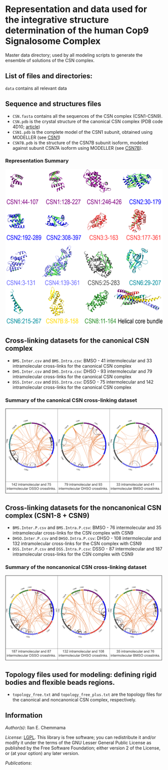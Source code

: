 # Representation and data used for the integrative structure determination of the human Cop9 Signalosome Complex

Master data directory; used by all modeling scripts to generate the ensemble of solutions of the CSN complex.

## List of files and directories:

`data` contains all relevant data
## Sequence and structures files
- `CSN.fasta` contains all the sequences of the CSN complex (CSN1-CSN9).
- `CSN.pdb` is the crystal structure of the canonical CSN complex (PDB code 4D10; [article](10.1038/nature13566))
- `CSN1.pdb` is the complete model of the CSN1 subunit, obtained using MODELLER (see [CSN1](./CSN1))
- `CSN7B.pdb` is the structure of the CSN7B subunit isoform, modeled against subunit CSN7A isoform using MODELLER (see [CSN7B](./CSN7B)).

### Representation Summary
![](./CSN.Representation.T.png)


## Cross-linking datasets for the canonical CSN complex
- `BMS.Inter.csv` and `BMS.Intra.csv`: BMSO - 41 intermolecular and 33 intramolecular cross-links for the canonical CSN complex
- `DHS.Inter.csv` and `DHS.Intra.csv`: DHSO - 93 intermolecular and 79 intramolecular cross-links for the canonical CSN complex
- `DSS.Inter.csv` and `DSS.Intra.csv`: DSSO - 75 intermolecular and 142 intramolecular cross-links for the canonical CSN complex

### Summary of the canonical CSN cross-linking dataset
![](./CSN.XL.T.png)

## Cross-linking datasets for the noncanonical CSN complex (CSN1-8 + CSN9)
- `BMS.Inter.P.csv` and `BMS.Intra.P.csv`: BMSO - 76 intermolecular and 35 intramolecular cross-links for the CSN complex with CSN9
- `DHSO.Inter.P.csv` and `DHSO.Intra.P.csv`: DHSO - 108 intermolecular and 132 intramolecular cross-links for the CSN complex with CSN9
- `DSS.Inter.P.csv` and `DSS.Intra.P.csv`: DSSO - 87 intermolecular and 187 intramolecular cross-links for the CSN complex with CSN9

### Summary of the noncanonical CSN cross-linking dataset
![](./CSNn.XL.T.png)

## Topology files used for modeling: defining rigid bodies and flexible beads regions.
- `topology_free.txt` and `topology_free_plus.txt` are the topology files for the canonical and noncanonical CSN complex, respectively.


## Information

_Author(s)_: Ilan E. Chemmama

_License_: [LGPL](http://www.gnu.org/licenses/old-licenses/lgpl-2.1.html).
This library is free software; you can redistribute it and/or
modify it under the terms of the GNU Lesser General Public
License as published by the Free Software Foundation; either
version 2 of the License, or (at your option) any later version.

_Publications_:
